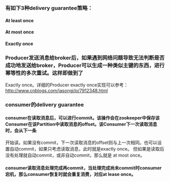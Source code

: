 ### 有如下3种delivery guarantee策略：
#### At least once
#### At most once
#### Exactly once

### Producer发送消息给broker后，如果遇到网络问题导致无法判断是否成功地发送给broker，Producer可以生成一种类似主键的东西，进行幂等性的多次重试。这样即做到了
Exactly once。详细的Producer exactly once实现可以参考：http://www.cnblogs.com/jasongj/p/7912348.html

### consumer的delivery guarantee
#### consumer在读取消息后，可以进行commit。该操作会在zookeeper中保存该Consumer在该Partition中读取消息的offset。该Consumer下一次读取消息时，会从下一条
开始读。如果没有commit，下一次读取消息的offset则与上一次相同。也可以设置自动commit，如果只考虑读取消息，此时就是exactly once。
但如果是读取后没有处理就自动commit，或非自动commit，那么就是 at most once。

#### consumer读取消息处理完成再commit，当处理完成尚未commit时consumer宕机，那么consumer恢复时就会重复消费，对应at lease once。
